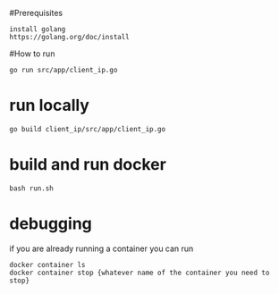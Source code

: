 #Prerequisites
```
install golang
https://golang.org/doc/install
```
#How to run
```
go run src/app/client_ip.go
```
# run locally
```
go build client_ip/src/app/client_ip.go
```

# build and run docker
```
bash run.sh
```


# debugging 

if you are already running a container
you can run 
```
docker container ls
docker container stop {whatever name of the container you need to stop}
```

